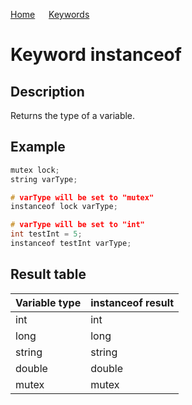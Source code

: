 [Home](https://github.com/puckowski/concert7/blob/master/) <span>&emsp;</span> [Keywords](https://github.com/puckowski/concert7/blob/master/keywords.md)

# Keyword instanceof

## Description

Returns the type of a variable.

## Example

```cpp
mutex lock;
string varType;

# varType will be set to "mutex"
instanceof lock varType;

# varType will be set to "int"
int testInt = 5;
instanceof testInt varType;
```

## Result table

| Variable type   | instanceof result                                                |
|:----------|:------------------------------------------------------------|
|int          |int                                                  |
|long         |long                                                 |
|string       |string                                               |
|double       |double                                               |
|mutex        |mutex                                                |